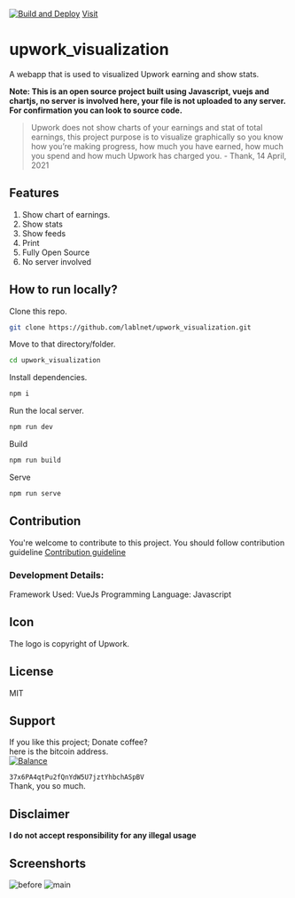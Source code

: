 
[![Build and Deploy](https://github.com/lablnet/upwork_visualization/actions/workflows/build.yml/badge.svg)](https://github.com/lablnet/upwork_visualization/actions/workflows/build.yml)
[Visit](https://lablnet.github.io/upwork_visualization/)


# upwork_visualization
A webapp that is used to visualized Upwork earning and show stats.

**Note: This is an open source project built using Javascript, vuejs and chartjs, no server is involved here, your file is not uploaded to any server. For confirmation you can look to source code.**

> Upwork does not show charts of your earnings and stat of total earnings, this project purpose is to visualize graphically so you know how you’re making progress, how much you have earned, how much you spend and how much Upwork has charged you. - Thank, 14 April, 2021


## Features
1. Show chart of earnings.
2. Show stats
3. Show feeds
4. Print
5. Fully Open Source
6. No server involved

## How to run locally?
Clone this repo.
```sh
git clone https://github.com/lablnet/upwork_visualization.git
```
Move to that directory/folder.
```sh
cd upwork_visualization
```
Install dependencies.
```sh
npm i
```
Run the local server.
```sh
npm run dev
```
Build
```sh
npm run build
```
Serve
```sh
npm run serve
```

## Contribution

You're welcome to contribute to this project. You should follow contribution guideline  [Contribution guideline](https://github.com/lablnet/upwork_visualization/blob/master/CONTRIBUTING.md)

### Development Details:

Framework Used: VueJs
Programming Language: Javascript

## Icon

The logo is copyright of Upwork.
## License

MIT

## Support

If you like this project; Donate coffee?  
here is the bitcoin address.  
[![Balance](https://camo.githubusercontent.com/0afa0626cbbe28d10a601895b9a166b67a3e5da8a557aec47f7ccd61a68421fc/68747470733a2f2f696d672e62616c616e636562616467652e696f2f6274632f33377836504134717450753266516e5964573555376a7a74596862636841537042562e737667)](https://img.balancebadge.io/btc/37x6PA4qtPu2fQnYdW5U7jztYhbchASpBV.svg)

`37x6PA4qtPu2fQnYdW5U7jztYhbchASpBV`  
Thank, you so much.

## Disclaimer

**I do not accept responsibility for any illegal usage**

## Screenshorts

![before](https://raw.githubusercontent.com/lablnet/upwork_visualization/main/screenshorts/before.png)
![main](https://raw.githubusercontent.com/lablnet/upwork_visualization/main/screenshorts/main.jpg)
